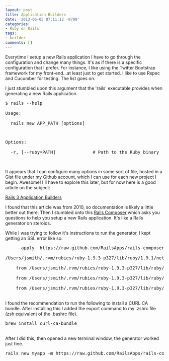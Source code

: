 ```yaml
---
layout: post
title: Application Builders
date: '2013-06-05 07:11:12 -0700'
categories:
- Ruby on Rails
tags:
- builder
comments: []
---
```

<p>Everytime I setup a new Rails application I have to go through the configuration and change many things. It's as if there is a specific configuration that I prefer. For instance, I like using the Twitter Bootstrap framework for my front-end...at least just to get started. I like to use Rspec and Cucumber for testing. The list goes on.</p>
<p>I just stumbled upon this argument that the 'rails' executable provides when generating a new Rails application.</p>
<pre class="brush:shell">$ rails --help<br />
Usage:<br />
  rails new APP_PATH [options]</p>
<p>Options:<br />
  -r, [--ruby=PATH]              # Path to the Ruby binary   -b, [--builder=BUILDER]        # Path to a application builder (can be a filesystem path or URL)</pre><br />
It appears that I can configure many options in some sort of file, hosted in a Gist file under my Github account, which I can use for each new project I begin. Awesome! I'll have to explore this later, but for now here is a good article on the subject:</p>
<p><a href="http://pivotallabs.com/rails-3-application-builders/" target="_blank">Rails 3 Application Builders</a></p>
<p>I found that this article was from 2010, so documentation is likely a little better out there. Then I stumbled onto this <a href="https://github.com/RailsApps/rails-composer" target="_blank">Rails Composer</a> which asks you questions to help you setup a new Rails application. It's like a Rails generator on steroids.</p>
<p>While I was trying to follow it's instructions to run the generator, I kept getting an SSL error like so:</p>
<pre class="brush:shell">      apply  https://raw.github.com/RailsApps/rails-composer/master/composer.rb<br />
/Users/jsmith/.rvm/rubies/ruby-1.9.3-p327/lib/ruby/1.9.1/net/http.rb:799:in `connect': SSL_connect returned=1 errno=0 state=SSLv3 read server certificate B: certificate verify failed (OpenSSL::SSL::SSLError)<br />
    from /Users/jsmith/.rvm/rubies/ruby-1.9.3-p327/lib/ruby/1.9.1/net/http.rb:799:in `block in connect'<br />
    from /Users/jsmith/.rvm/rubies/ruby-1.9.3-p327/lib/ruby/1.9.1/timeout.rb:54:in `timeout'<br />
    from /Users/jsmith/.rvm/rubies/ruby-1.9.3-p327/lib/ruby/1.9.1/timeout.rb:99:in `timeout'</pre><br />
I found the recommendation to run the following to install a CURL CA bundle. After installing this I added the export command to my .zshrc file (zsh equivalent of the .bashrc file).</p>
<pre class="brush:shell">brew install curl-ca-bundle</pre><br />
After I did this, then opened a new terminal window, the generator worked just fine.</p>
<pre class="brush:shell">rails new myapp -m https://raw.github.com/RailsApps/rails-composer/master/composer.rb -T -O</pre></p>
